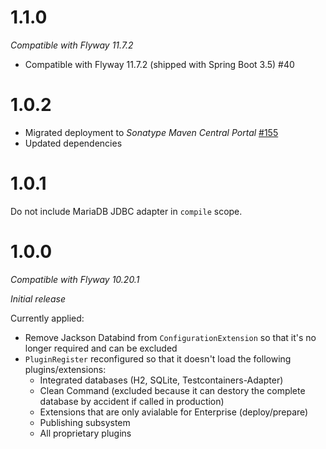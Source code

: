 # 1.1.0
_Compatible with Flyway 11.7.2_

* Compatible with Flyway 11.7.2 (shipped with Spring Boot 3.5) #40

# 1.0.2
* Migrated deployment to _Sonatype Maven Central Portal_ [#155](https://github.com/xdev-software/standard-maven-template/issues/155)
* Updated dependencies

# 1.0.1
Do not include MariaDB JDBC adapter in ``compile`` scope.

# 1.0.0
_Compatible with Flyway 10.20.1_

_Initial release_

Currently applied:
* Remove Jackson Databind from ``ConfigurationExtension`` so that it's no longer required and can be excluded
* ``PluginRegister`` reconfigured so that it doesn't load the following plugins/extensions:
  * Integrated databases (H2, SQLite, Testcontainers-Adapter)
  * Clean Command (excluded because it can destory the complete database by accident if called in production)
  * Extensions that are only avialable for Enterprise (deploy/prepare)
  * Publishing subsystem
  * All proprietary plugins
